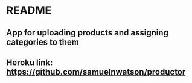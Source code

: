 # README

## App for uploading products and assigning categories to them
## Heroku link: https://github.com/samuelnwatson/productor
